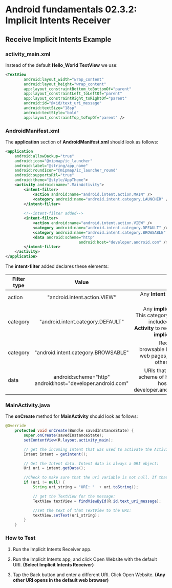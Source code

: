 # Android fundamentals 02.3.2: Implicit Intents Receiver

## Receive Implicit Intents Example

### activity_main.xml

Instead of the default **Hello_World** **TextView** we use:

```xml
<TextView
        android:layout_width="wrap_content"
        android:layout_height="wrap_content"
        app:layout_constraintBottom_toBottomOf="parent"
        app:layout_constraintLeft_toLeftOf="parent"
        app:layout_constraintRight_toRightOf="parent"
        android:id="@+id/text_uri_message"
        android:textSize="18sp"
        android:textStyle="bold"
        app:layout_constraintTop_toTopOf="parent" />
```

### AndroidManifest.xml

The **application** section of **AndroidManifest.xml** should look as follows:

```xml
<application
    android:allowBackup="true"
    android:icon="@mipmap/ic_launcher"
    android:label="@string/app_name"
    android:roundIcon="@mipmap/ic_launcher_round"
    android:supportsRtl="true"
    android:theme="@style/AppTheme">
    <activity android:name=".MainActivity">
        <intent-filter>
            <action android:name="android.intent.action.MAIN" />
            <category android:name="android.intent.category.LAUNCHER" />
        </intent-filter>
        
        <!--intent-filter added-->
        <intent-filter>
            <action android:name="android.intent.action.VIEW" />
            <category android:name="android.intent.category.DEFAULT" />
            <category android:name="android.intent.category.BROWSABLE" />
            <data android:scheme="http" 
                                android:host="developer.android.com" />
        </intent-filter>
    </activity>
</application>
```

The **intent-filter** added declares these elements:

| Filter type        | Value         | Matches |
| ------------- |:-------------:| -----:|
| action     | "android.intent.action.VIEW"| Any **Intent** with view actions. |
| category      | "android.intent.category.DEFAULT"    |  Any **implicit Intent**. This category must be included for your **Activity** to receive **any implicit Intent**. |
| category | "android.intent.category.BROWSABLE"      |    Requests for browsable links from web pages, email, or other sources. |
| data | android:scheme="http" android:host="developer.android.com"      |    URIs that contain a scheme of http and a host name of developer.android.com |

### MainActivity.java

The **onCreate** method for **MainActivity** should look as follows:

```java
@Override
    protected void onCreate(Bundle savedInstanceState) {
        super.onCreate(savedInstanceState);
        setContentView(R.layout.activity_main);

        // get the incoming Intent that was used to activate the Activity
        Intent intent = getIntent();

        // Get the Intent data. Intent data is always a URI object:
        Uri uri = intent.getData();

        //Check to make sure that the uri variable is not null. If that check passes, create a string from that URI object:
        if (uri != null) {
            String uri_string = "URI: "  + uri.toString();

            // get the TextView for the message:
            TextView textView = findViewById(R.id.text_uri_message);

            //set the text of that TextView to the URI:
            textView.setText(uri_string);
        }
    }
```

### How to Test

1. Run the Implicit Intents Receiver app.

2. Run the Implicit Intents app, and click Open Website with the default URI. **(Select Implicit Intents Receiver)**

3. Tap the Back button and enter a different URI. Click Open Website. **(Any other URI opens in the default web browser)**